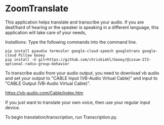 # ZoomTranslate

This application helps translate and transcribe your audio. If you are deaf/hard of hearing
or the speaker is speaking in a different language, this application will take care of your needs,

Installions:
Type the following commands into the command line.

```
pip install pyaudio termcolor google-cloud-speech googletrans google-cloud Pillow Gooey
pip install -U git+https://github.com/chriskiehl/Gooey/@issue-272-optional-radio-group-behavior
```

To transcribe audio from your audio output, you need to download vb audio and
set your output to "CABLE Input (VB-Audio Virtual Cable)" and input to
"CABLE Output (VB-Audio Virtual Cable)".

https://vb-audio.com/Cable/index.htm

If you just want to translate your own voice, then use your regular input device.

To begin translation/transcription, run Transcription.py.
